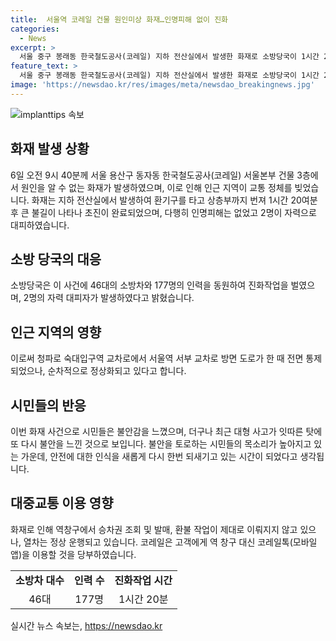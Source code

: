 ```yaml
---
title:  서울역 코레일 건물 원인미상 화재…인명피해 없이 진화
categories:
  - News
excerpt: >
  서울 중구 봉래동 한국철도공사(코레일) 지하 전산실에서 발생한 화재로 소방당국이 1시간 20분 만에 초진을 완료했다. 화재는 환기구를 타고 상층부까지 번져 근처 지역의 교통을 마비시켰으며, 열차 이용에도 불편을 초래했다. 인명피해는 없었고, 2명이 자력으로 대피했다고 한다. 이로써 최근 대형 사고가 잇따른 탓에 시민들의 불안감이 커지고 있다. 기사내용을 통해 화재로 주변 지역에 교통 혼잡과 열차 이용에 불편을 초래했으며, 시민들의 안전 의식을 다시 한번 돌아보게 하는 내용을 강조할 수 있겠다.
feature_text: >
  서울 중구 봉래동 한국철도공사(코레일) 지하 전산실에서 발생한 화재로 소방당국이 1시간 20분 만에 초진을 완료했다. 화재는 환기구를 타고 상층부까지 번져 근처 지역의 교통을 마비시켰으며, 열차 이용에도 불편을 초래했다. 인명피해는 없었고, 2명이 자력으로 대피했다고 한다. 이로써 최근 대형 사고가 잇따른 탓에 시민들의 불안감이 커지고 있다. 기사내용을 통해 화재로 주변 지역에 교통 혼잡과 열차 이용에 불편을 초래했으며, 시민들의 안전 의식을 다시 한번 돌아보게 하는 내용을 강조할 수 있겠다.
image: 'https://newsdao.kr/res/images/meta/newsdao_breakingnews.jpg'
---
```


<p><img src="https://newsdao.kr/res/images/meta/newsdao_breakingnews.jpg" alt="implanttips 속보" /></p>

<h2 data-ke-size="size26">화재 발생 상황</h2>

<p data-ke-size="size16">6일 오전 9시 40분께 서울 용산구 동자동 한국철도공사(코레일) 서울본부 건물 3층에서 원인을 알 수 없는 화재가 발생하였으며, 이로 인해 인근 지역이 교통 정체를 빚었습니다. 화재는 지하 전산실에서 발생하여 환기구를 타고 상층부까지 번져 1시간 20여분 후 큰 불길이 나타나 초진이 완료되었으며, 다행히 인명피해는 없었고 2명이 자력으로 대피하였습니다.</p>

<h2 data-ke-size="size26">소방 당국의 대응</h2>

<p data-ke-size="size16">소방당국은 이 사건에 46대의 소방차와 177명의 인력을 동원하여 진화작업을 벌였으며, 2명의 자력 대피자가 발생하였다고 밝혔습니다.</p>

<h2 data-ke-size="size26">인근 지역의 영향</h2>

<p data-ke-size="size16">이로써 청파로 숙대입구역 교차로에서 서울역 서부 교차로 방면 도로가 한 때 전면 통제되었으나, 순차적으로 정상화되고 있다고 합니다.</p>

<h2 data-ke-size="size26">시민들의 반응</h2>

<p data-ke-size="size16">이번 화재 사건으로 시민들은 불안감을 느꼈으며, 더구나 최근 대형 사고가 잇따른 탓에 또 다시 불안을 느낀 것으로 보입니다. 불안을 토로하는 시민들의 목소리가 높아지고 있는 가운데, 안전에 대한 인식을 새롭게 다시 한번 되새기고 있는 시간이 되었다고 생각됩니다.</p>

<h2 data-ke-size="size26">대중교통 이용 영향</h2>

<p data-ke-size="size16">화재로 인해 역창구에서 승차권 조회 및 발매, 환불 작업이 제대로 이뤄지지 않고 있으나, 열차는 정상 운행되고 있습니다. 코레일은 고객에게 역 창구 대신 코레일톡(모바일 앱)을 이용할 것을 당부하였습니다.</p>

<table>
    <tbody>
        <tr>
            <td style="text-align: center; height: 17px;"><b>소방차 대수</b></td>
            <td style="text-align: center; height: 17px;"><b>인력 수</b></td>
            <td style="text-align: center; height: 17px;"><b>진화작업 시간</b></td>
        </tr>
        <tr>
            <td style="text-align: center; height: 17px;">46대</td>
            <td style="text-align: center; height: 17px;">177명</td>
            <td style="text-align: center; height: 17px;">1시간 20분</td>
        </tr>
    </tbody>
</table>
실시간 뉴스 속보는, <a href="https://newsdao.kr" rel="dofollow">https://newsdao.kr</a>


